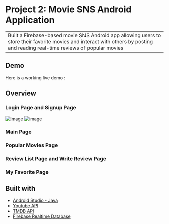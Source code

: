 # Project 2: Movie SNS Android Application
<table>
<tr>
<td>
  Built a Firebase-based movie SNS Android app allowing users to store their favorite movies and interact with others by posting and reading real-time reviews of popular movies
</td>
</tr>
</table>

## Demo
Here is a working live demo :

## Overview

### Login Page and Signup Page
![image](https://user-images.githubusercontent.com/28348839/198154805-3a7136bc-03db-4366-a8fd-5528da4c9e39.png)
![image](https://user-images.githubusercontent.com/28348839/198154829-8eb01eeb-376f-40da-85a5-f69a40cb6df0.png)

### Main Page

### Popular Movies Page

### Review List Page and Write Review Page

### My Favorite Page

## Built with 
- [Android Studio - Java](https://developer.android.com/codelabs/build-your-first-android-app#0)
- [Youtube API](https://developers.google.com/youtube/v3)
- [TMDB API](https://developers.themoviedb.org/3/getting-started/introduction)
- [Firebase Realtime Database](https://firebase.google.com/docs/database)



